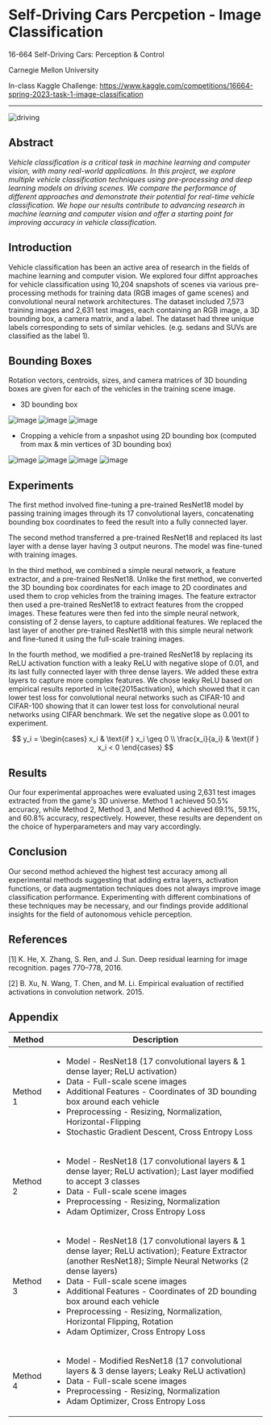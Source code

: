# Self-Driving Cars Percpetion - Image Classification
16-664 Self-Driving Cars: Perception & Control

Carnegie Mellon University

In-class Kaggle Challenge: https://www.kaggle.com/competitions/16664-spring-2023-task-1-image-classification

---
![driving](https://user-images.githubusercontent.com/83327791/232208460-b2cf6115-ff77-4cf4-b3a8-8aae766edb36.gif)


## Abstract
*Vehicle classification is a critical task in machine learning and computer vision, with many real-world applications. In this project, we explore multiple vehicle classification techniques using pre-processing and deep learning models on driving scenes. We compare the performance of different approaches and demonstrate their potential for real-time vehicle classification. We hope our results contribute to advancing research in machine learning and computer vision and offer a starting point for improving accuracy in vehicle classification.*


## Introduction
Vehicle classification has been an active area of research in the fields of machine learning and computer vision. We explored four diffnt approaches for vehicle classification using 10,204 snapshots of scenes via various pre-processing methods for training data (RGB images of game scenes) and convolutional neural network architectures. The dataset included 7,573 training images and 2,631 test images, each containing an RGB image, a 3D bounding box, a camera matrix, and a label. The dataset had three unique labels corresponding to sets of similar vehicles. (e.g. sedans and SUVs are classified as the label 1).

## Bounding Boxes
Rotation vectors, centroids, sizes, and camera matrices of 3D bounding boxes are given for each of the vehicles in the training scene image.

- 3D bounding box

![image](https://user-images.githubusercontent.com/83327791/232202552-4068d83b-3812-4df2-950a-c101f867e0d3.png)
![image](https://user-images.githubusercontent.com/83327791/232202570-85c5ebab-c5f3-4664-8485-7e2bf6ad4adc.png)
![image](https://user-images.githubusercontent.com/83327791/232202583-3b6dcc6d-c75a-452f-8910-9798721e96b5.png)

- Cropping a vehicle from a snpashot using 2D bounding box (computed from max & min vertices of 3D bounding box)

![image](https://user-images.githubusercontent.com/83327791/232202875-7a2c5fa1-d6f6-4e48-b906-be7bb1c6b190.png)
![image](https://user-images.githubusercontent.com/83327791/232202880-8dfc639f-4fbc-4b2a-ab69-d91894d5b906.png)
![image](https://user-images.githubusercontent.com/83327791/232202885-c18edf86-1a75-4ebe-a726-060ed73ad585.png)
![image](https://user-images.githubusercontent.com/83327791/232202889-1c3fa432-f318-4969-a365-6ede30871b63.png)


## Experiments
The first method involved fine-tuning a pre-trained ResNet18 model by passing training images through its 17 convolutional layers, concatenating bounding box coordinates to feed the result into a fully connected layer.

The second method transferred a pre-trained ResNet18 and replaced its last layer with a dense layer having 3 output neurons. The model was fine-tuned with training images.

In the third method, we combined a simple neural network, a feature extractor, and a pre-trained ResNet18. Unlike the first method, we converted the 3D bounding box coordinates for each image to 2D coordinates and used them to crop vehicles from the training images. The feature extractor then used a pre-trained ResNet18 to extract features from the cropped images. These features were then fed into the simple neural network, consisting of 2 dense layers, to capture additional features. We replaced the last layer of another pre-trained ResNet18 with this simple neural network and fine-tuned it using the full-scale training images.

In the fourth method, we modified a pre-trained ResNet18 by replacing its ReLU activation function with a leaky ReLU with negative slope of 0.01, and its last fully connected layer with three dense layers. We added these extra layers to capture more complex features. We chose leaky ReLU based on empirical results reported in \cite{2015activation}, which showed that it can lower test loss for convolutional neural networks such as CIFAR-10 and CIFAR-100 showing that it can lower test loss for convolutional neural networks using CIFAR benchmark. We set the negative slope as 0.001 to experiment.

$$ y_i = \begin{cases}
x_i & \text{if } x_i \geq 0 \\
\frac{x_i}{a_i} & \text{if } x_i < 0
\end{cases} $$


## Results
Our four experimental approaches were evaluated using 2,631 test images extracted from the game's 3D universe. Method 1 achieved 50.5% accuracy, while Method 2, Method 3, and Method 4 achieved 69.1%, 59.1%, and 60.8% accuracy, respectively. However, these results are dependent on the choice of hyperparameters and may vary accordingly.


## Conclusion
Our second method achieved the highest test accuracy among all experimental methods suggesting that adding extra layers, activation functions, or data augmentation techniques does not always improve image classification performance. Experimenting with different combinations of these techniques may be necessary, and our findings provide additional insights for the field of autonomous vehicle perception.

## References
[1] K. He, X. Zhang, S. Ren, and J. Sun. Deep residual learning for image recognition. pages 770–778, 2016.

[2] B. Xu, N. Wang, T. Chen, and M. Li. Empirical evaluation of rectified activations in convolution network. 2015.


## Appendix
| Method | Description |
| --- | --- |
| Method 1 | <ul><li>Model - ResNet18 (17 convolutional layers & 1 dense layer; ReLU activation)</li><li>Data - Full-scale scene images</li><li>Additional Features - Coordinates of 3D bounding box around each vehicle</li><li>Preprocessing - Resizing, Normalization, Horizontal-Flipping</li><li>Stochastic Gradient Descent, Cross Entropy Loss</li></ul> |
| Method 2 | <ul><li>Model - ResNet18 (17 convolutional layers & 1 dense layer; ReLU activation); Last layer modified to accept 3 classes</li><li>Data - Full-scale scene images</li><li>Preprocessing - Resizing, Normalization</li><li>Adam Optimizer, Cross Entropy Loss</li></ul> |
| Method 3 | <ul><li>Model - ResNet18 (17 convolutional layers & 1 dense layer; ReLU activation); Feature Extractor (another ResNet18); Simple Neural Networks (2 dense layers)</li><li>Data - Full-scale scene images</li><li>Additional Features - Coordinates of 2D bounding box around each vehicle</li><li>Preprocessing - Resizing, Normalization, Horizontal Flipping, Rotation</li><li>Adam Optimizer, Cross Entropy Loss</li></ul> |
| Method 4 | <ul><li>Model - Modified ResNet18 (17 convolutional layers & 3 dense layers; Leaky ReLU activation)</li><li>Data - Full-scale scene images</li><li>Preprocessing - Resizing, Normalization</li><li>Adam Optimizer, Cross Entropy Loss</li></ul> |

